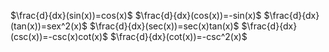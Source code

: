$\frac{d}{dx}(sin(x))=cos(x)$
$\frac{d}{dx}(cos(x))=-sin(x)$
$\frac{d}{dx}(tan(x))=sex^2(x)$
$\frac{d}{dx}(sec(x))=sec(x)tan(x)$
$\frac{d}{dx}(csc(x))=-csc(x)cot(x)$
$\frac{d}{dx}(cot(x))=-csc^2(x)$
